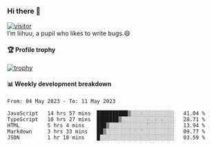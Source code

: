 ### Hi there 👋
[![visitor](https://visitor-badge.glitch.me/badge?page_id=liihuu&right_color=blue)](https://github.com/liihuu)<br>
I’m liihuu, a pupil who likes to write bugs.😄


#### 🏆 Profile trophy
[![trophy](https://github-profile-trophy.vercel.app?username=liihuu&margin-w=16&margin-h=16&rank=-C,-B)](https://github.com/liihuu)


#### 📊 Weekly development breakdown
<!--START_SECTION:waka-->

```text
From: 04 May 2023 - To: 11 May 2023

JavaScript   14 hrs 57 mins  ██████████▒░░░░░░░░░░░░░░   41.04 %
TypeScript   10 hrs 27 mins  ███████▒░░░░░░░░░░░░░░░░░   28.71 %
HTML         5 hrs 4 mins    ███▒░░░░░░░░░░░░░░░░░░░░░   13.94 %
Markdown     3 hrs 33 mins   ██▒░░░░░░░░░░░░░░░░░░░░░░   09.77 %
JSON         1 hr 18 mins    █░░░░░░░░░░░░░░░░░░░░░░░░   03.59 %
```

<!--END_SECTION:waka-->

<!--
**liihuu/liihuu** is a ✨ _special_ ✨ repository because its `README.md` (this file) appears on your GitHub profile.

Here are some ideas to get you started:

- 🔭 I’m currently working on ...
- 🌱 I’m currently learning ...
- 👯 I’m looking to collaborate on ...
- 🤔 I’m looking for help with ...
- 💬 Ask me about ...
- 📫 How to reach me: ...
- 😄 Pronouns: ...
- ⚡ Fun fact: ...
-->
